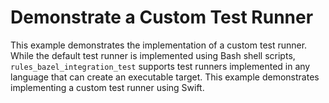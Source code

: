 # Demonstrate a Custom Test Runner

This example demonstrates the implementation of a custom test runner. While the default test runner
is implemented using Bash shell scripts, `rules_bazel_integration_test` supports test runners
implemented in any language that can create an executable target. This example demonstrates
implementing a custom test runner using Swift.
